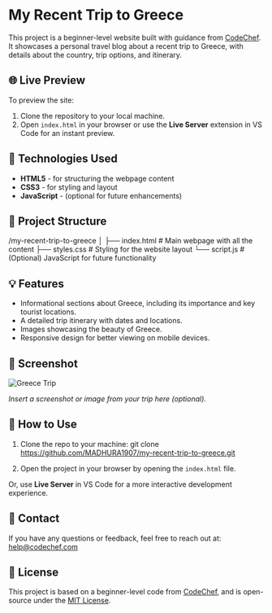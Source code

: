 # My Recent Trip to Greece

This project is a beginner-level website built with guidance from [CodeChef](https://www.codechef.com/). It showcases a personal travel blog about a recent trip to Greece, with details about the country, trip options, and itinerary.

## 🌐 Live Preview

To preview the site:

1. Clone the repository to your local machine.
2. Open `index.html` in your browser or use the **Live Server** extension in VS Code for an instant preview.

## 🧰 Technologies Used

- **HTML5** - for structuring the webpage content
- **CSS3** - for styling and layout
- **JavaScript** - (optional for future enhancements)

## 📂 Project Structure

/my-recent-trip-to-greece
│
├── index.html # Main webpage with all the content
├── styles.css # Styling for the website layout
└── script.js # (Optional) JavaScript for future functionality

## 💡 Features

- Informational sections about Greece, including its importance and key tourist locations.
- A detailed trip itinerary with dates and locations.
- Images showcasing the beauty of Greece.
- Responsive design for better viewing on mobile devices.

## 📸 Screenshot

![Greece Trip](https://cdn.codechef.com/Learning/Greece.webp) 

*Insert a screenshot or image from your trip here (optional).*

## 🚀 How to Use

1. Clone the repo to your machine:
git clone https://github.com/MADHURA1907/my-recent-trip-to-greece.git

2. Open the project in your browser by opening the `index.html` file.

Or, use **Live Server** in VS Code for a more interactive development experience.

## 💬 Contact

If you have any questions or feedback, feel free to reach out at:
[help@codechef.com](mailto:help@codechef.com)

## 📄 License

This project is based on a beginner-level code from [CodeChef](https://www.codechef.com/), and is open-source under the [MIT License](LICENSE).
